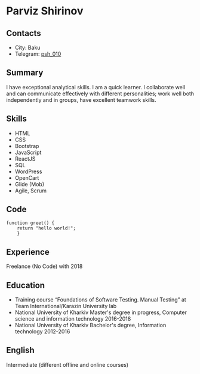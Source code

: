 # Parviz Shirinov


## Contacts
* City: Baku
* Telegram: [psh_010](https://t.me/psh_010)


## Summary
I have exceptional analytical skills. I am a quick learner. I collaborate well and can
communicate effectively with different personalities; work well both independently
and in groups, have excellent teamwork skills.


## Skills
* HTML
* CSS
* Bootstrap
* JavaScript
* ReactJS 
* SQL
* WordPress
* OpenCart
* Glide (Mob)
* Agile, Scrum


## Code
```
function greet() {
    return "hello world!";
    }
```


## Experience
Freelance (No Code) with 2018


## Education
* Training course “Foundations of Software Testing. Manual Testing” at Team
International/Karazin University lab
* National University of Kharkiv
Master's degree in progress, Computer science and information technology
2016-2018
* National University of Kharkiv
Bachelor's degree, Information technology
2012-2016


## English
 Intermediate (different offline and online courses) 